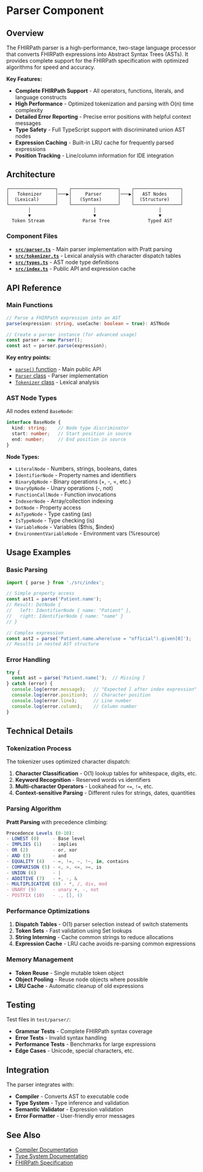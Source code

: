 # Parser Component

## Overview

The FHIRPath parser is a high-performance, two-stage language processor that converts FHIRPath expressions into Abstract Syntax Trees (ASTs). It provides complete support for the FHIRPath specification with optimized algorithms for speed and accuracy.

**Key Features:**
- **Complete FHIRPath Support** - All operators, functions, literals, and language constructs
- **High Performance** - Optimized tokenization and parsing with O(n) time complexity
- **Detailed Error Reporting** - Precise error positions with helpful context messages
- **Type Safety** - Full TypeScript support with discriminated union AST nodes
- **Expression Caching** - Built-in LRU cache for frequently parsed expressions
- **Position Tracking** - Line/column information for IDE integration

## Architecture

```
┌─────────────────┐    ┌─────────────────┐    ┌─────────────────┐
│   Tokenizer     │───▶│     Parser      │───▶│   AST Nodes     │
│  (Lexical)      │    │   (Syntax)      │    │  (Structure)    │
└─────────────────┘    └─────────────────┘    └─────────────────┘
        │                       │                       │
        ▼                       ▼                       ▼
  Token Stream              Parse Tree              Typed AST
```

### Component Files
- **[`src/parser.ts`](../../src/parser.ts)** - Main parser implementation with Pratt parsing
- **[`src/tokenizer.ts`](../../src/tokenizer.ts)** - Lexical analysis with character dispatch tables
- **[`src/types.ts`](../../src/types.ts)** - AST node type definitions
- **[`src/index.ts`](../../src/index.ts)** - Public API and expression cache

## API Reference

### Main Functions

```typescript
// Parse a FHIRPath expression into an AST
parse(expression: string, useCache: boolean = true): ASTNode

// Create a parser instance (for advanced usage)
const parser = new Parser();
const ast = parser.parse(expression);
```

**Key entry points:**
- [`parse()` function](../../src/parser.ts#L113) - Main public API
- [`Parser` class](../../src/parser.ts#L150) - Parser implementation
- [`Tokenizer` class](../../src/tokenizer.ts#L157) - Lexical analysis

### AST Node Types

All nodes extend `BaseNode`:
```typescript
interface BaseNode {
  kind: string;    // Node type discriminator
  start: number;   // Start position in source
  end: number;     // End position in source
}
```

**Node Types:**
- `LiteralNode` - Numbers, strings, booleans, dates
- `IdentifierNode` - Property names and identifiers
- `BinaryOpNode` - Binary operations (+, -, =, etc.)
- `UnaryOpNode` - Unary operations (-, not)
- `FunctionCallNode` - Function invocations
- `IndexerNode` - Array/collection indexing
- `DotNode` - Property access
- `AsTypeNode` - Type casting (as)
- `IsTypeNode` - Type checking (is)
- `VariableNode` - Variables ($this, $index)
- `EnvironmentVariableNode` - Environment vars (%resource)

## Usage Examples

### Basic Parsing

```typescript
import { parse } from './src/index';

// Simple property access
const ast1 = parse('Patient.name');
// Result: DotNode { 
//   left: IdentifierNode { name: "Patient" },
//   right: IdentifierNode { name: "name" }
// }

// Complex expression
const ast2 = parse('Patient.name.where(use = "official").given[0]');
// Results in nested AST structure
```

### Error Handling

```typescript
try {
  const ast = parse('Patient.name[');  // Missing ]
} catch (error) {
  console.log(error.message);   // "Expected ] after index expression"
  console.log(error.position);  // Character position
  console.log(error.line);      // Line number
  console.log(error.column);    // Column number
}
```

## Technical Details

### Tokenization Process

The tokenizer uses optimized character dispatch:

1. **Character Classification** - O(1) lookup tables for whitespace, digits, etc.
2. **Keyword Recognition** - Reserved words vs identifiers
3. **Multi-character Operators** - Lookahead for `<=`, `!=`, etc.
4. **Context-sensitive Parsing** - Different rules for strings, dates, quantities

### Parsing Algorithm

**Pratt Parsing** with precedence climbing:

```typescript
Precedence Levels (0-10):
- LOWEST (0)     - Base level
- IMPLIES (1)    - implies
- OR (2)         - or, xor  
- AND (3)        - and
- EQUALITY (4)   - =, !=, ~, !~, in, contains
- COMPARISON (5) - <, >, <=, >=, is
- UNION (6)      - |
- ADDITIVE (7)   - +, -, &
- MULTIPLICATIVE (8) - *, /, div, mod
- UNARY (9)      - unary +, -, not
- POSTFIX (10)   - ., [], ()
```

### Performance Optimizations

1. **Dispatch Tables** - O(1) parser selection instead of switch statements
2. **Token Sets** - Fast validation using Set lookups
3. **String Interning** - Cache common strings to reduce allocations
4. **Expression Cache** - LRU cache avoids re-parsing common expressions

### Memory Management

- **Token Reuse** - Single mutable token object
- **Object Pooling** - Reuse node objects where possible
- **LRU Cache** - Automatic cleanup of old expressions

## Testing

Test files in `test/parser/`:
- **Grammar Tests** - Complete FHIRPath syntax coverage
- **Error Tests** - Invalid syntax handling
- **Performance Tests** - Benchmarks for large expressions
- **Edge Cases** - Unicode, special characters, etc.

## Integration

The parser integrates with:
- **Compiler** - Converts AST to executable code
- **Type System** - Type inference and validation
- **Semantic Validator** - Expression validation
- **Error Formatter** - User-friendly error messages

## See Also
- [Compiler Documentation](compiler.md)
- [Type System Documentation](type-system.md)
- [FHIRPath Specification](../../refs/FHIRPath/spec/2019May/index.adoc)